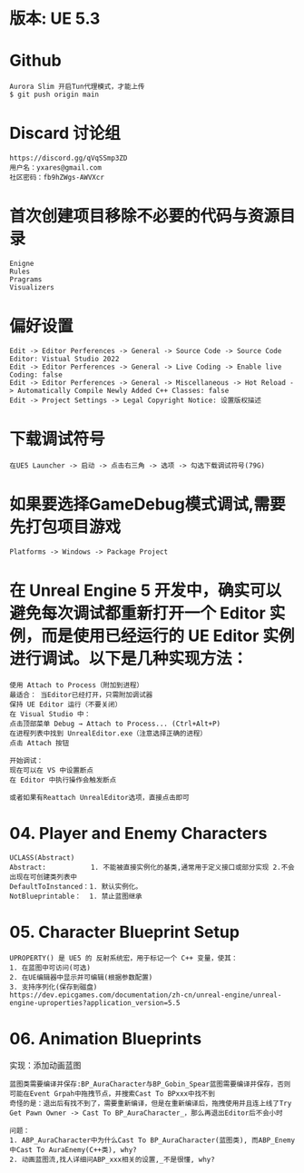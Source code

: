 # 版本: UE 5.3

# Github
```
Aurora Slim 开启Tun代理模式，才能上传
$ git push origin main
```

# Discard 讨论组
```
https://discord.gg/qVqSSmp3ZD
用户名：yxares@gmail.com
社区密码：fb9hZWgs-AWVXcr
```

# 首次创建项目移除不必要的代码与资源目录
```
Enigne
Rules
Pragrams
Visualizers
```

# 偏好设置
```
Edit -> Editor Perferences -> General -> Source Code -> Source Code Editor: Vistual Studio 2022
Edit -> Editor Perferences -> General -> Live Coding -> Enable live Coding: false
Edit -> Editor Perferences -> General -> Miscellaneous -> Hot Reload -> Automatically Compile Newly Added C++ Classes: false
Edit -> Project Settings -> Legal Copyright Notice: 设置版权描述
```

# 下载调试符号
```
在UE5 Launcher -> 启动 -> 点击右三角 -> 选项 -> 勾选下载调试符号(79G)
```

# 如果要选择GameDebug模式调试,需要先打包项目游戏
```
Platforms -> Windows -> Package Project
```

# 在 Unreal Engine 5 开发中，确实可以避免每次调试都重新打开一个 Editor 实例，而是使用已经运行的 UE Editor 实例进行调试。以下是几种实现方法：
```
使用 Attach to Process（附加到进程）
最适合： 当Editor已经打开，只需附加调试器
保持 UE Editor 运行（不要关闭）
在 Visual Studio 中：
点击顶部菜单 Debug → Attach to Process... (Ctrl+Alt+P)
在进程列表中找到 UnrealEditor.exe（注意选择正确的进程）
点击 Attach 按钮

开始调试：
现在可以在 VS 中设置断点
在 Editor 中执行操作会触发断点

或者如果有Reattach UnrealEditor选项，直接点击即可
```
# 04. Player and Enemy Characters
```
UCLASS(Abstract)
Abstract:           1. 不能被直接实例化的基类,通常用于定义接口或部分实现 2.不会出现在可创建类列表中
DefaultToInstanced：1. 默认实例化。
NotBlueprintable：  1. 禁止蓝图继承
```

# 05. Character Blueprint Setup
```
UPROPERTY() 是 UE5 的 反射系统宏，用于标记一个 C++ 变量，使其：
1. 在蓝图中可访问(可选)
2. 在UE编辑器中显示并可编辑(根据参数配置)
3. 支持序列化(保存到磁盘)
https://dev.epicgames.com/documentation/zh-cn/unreal-engine/unreal-engine-uproperties?application_version=5.5
```

# 06. Animation Blueprints
实现：添加动画蓝图
```
蓝图类需要编译并保存:BP_AuraCharacter与BP_Gobin_Spear蓝图需要编译并保存，否则可能在Event Grpah中拖拽节点，并搜索Cast To BPxxx中找不到
奇怪的是：退出后有找不到了，需要重新编译，但是在重新编译后，拖拽使用并且连上线了Try Get Pawn Owner -> Cast To BP_AuraCharacter_，那么再退出Editor后不会小时

问题：
1. ABP_AuraCharacter中为什么Cast To BP_AuraCharacter(蓝图类), 而ABP_Enemy中Cast To AuraEnemy(C++类), why?
2. 动画蓝图流,找人详细问ABP_xxx相关的设置,_不是很懂, why?
```